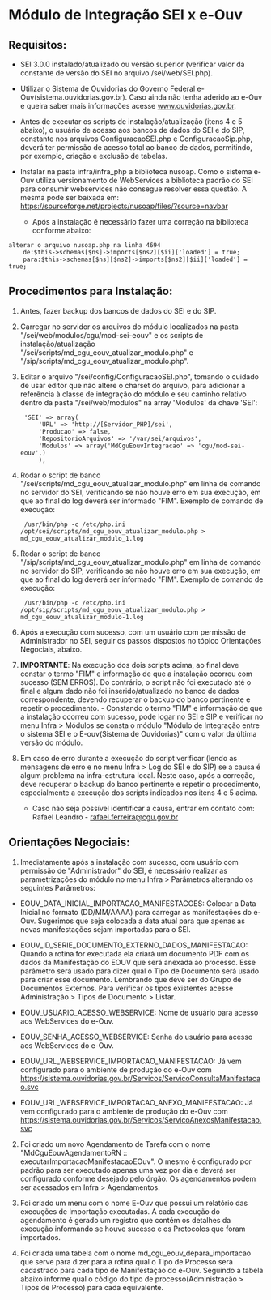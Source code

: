 # Módulo de Integração SEI x e-Ouv

## Requisitos:
- SEI 3.0.0 instalado/atualizado ou versão superior (verificar valor da constante de versão do SEI no arquivo /sei/web/SEI.php).

- Utilizar o Sistema de Ouvidorias do Governo Federal e-Ouv(sistema.ouvidorias.gov.br). Caso ainda não tenha aderido ao e-Ouv e queira saber mais informações acesse www.ouvidorias.gov.br.
		
- Antes de executar os scripts de instalação/atualização (itens 4 e 5 abaixo), o usuário de acesso aos bancos de dados do SEI e do SIP, constante nos arquivos ConfiguracaoSEI.php e ConfiguracaoSip.php, deverá ter permissão de acesso total ao banco de dados, permitindo, por exemplo, criação e exclusão de tabelas.

- Instalar na pasta infra/infra_php a biblioteca nusoap. Como o sistema e-Ouv utiliza versionamento de WebServices a biblioteca padrão do SEI para consumir webservices não consegue resolver essa questão. A mesma pode ser baixada em: https://sourceforge.net/projects/nusoap/files/?source=navbar
	- Após a instalação é necessário fazer uma correção na biblioteca conforme abaixo:
	
	

> 
	alterar o arquivo nusoap.php na linha 4694
		de:$this->schemas[$ns]->imports[$ns2][$ii]['loaded'] = true; 
		para:$this->schemas[$ns][$ns2]->imports[$ns2][$ii]['loaded'] = true; 


## Procedimentos para Instalação:

1. Antes, fazer backup dos bancos de dados do SEI e do SIP.

2. Carregar no servidor os arquivos do módulo localizados na pasta "/sei/web/modulos/cgu/mod-sei-eouv" e os scripts de instalação/atualização "/sei/scripts/md_cgu_eouv_atualizar_modulo.php" e "/sip/scripts/md_cgu_eouv_atualizar_modulo.php".

3. Editar o arquivo "/sei/config/ConfiguracaoSEI.php", tomando o cuidado de usar editor que não altere o charset do arquivo, para adicionar a referência à classe de integração do módulo e seu caminho relativo dentro da pasta "/sei/web/modulos" na array 'Modulos' da chave 'SEI':

		'SEI' => array(
			'URL' => 'http://[Servidor_PHP]/sei',
			'Producao' => false,
			'RepositorioArquivos' => '/var/sei/arquivos',
			'Modulos' => array('MdCguEouvIntegracao' => 'cgu/mod-sei-eouv',)
			),

4. Rodar o script de banco "/sei/scripts/md_cgu_eouv_atualizar_modulo.php" em linha de comando no servidor do SEI, verificando se não houve erro em sua execução, em que ao final do log deverá ser informado "FIM". Exemplo de comando de execução:

		/usr/bin/php -c /etc/php.ini /opt/sei/scripts/md_cgu_eouv_atualizar_modulo.php > md_cgu_eouv_atualizar_modulo_1.log

5. Rodar o script de banco "/sip/scripts/md_cgu_eouv_atualizar_modulo.php" em linha de comando no servidor do SIP, verificando se não houve erro em sua execução, em que ao final do log deverá ser informado "FIM". Exemplo de comando de execução:

		/usr/bin/php -c /etc/php.ini /opt/sip/scripts/md_cgu_eouv_atualizar_modulo.php > md_cgu_eouv_atualizar_modulo-1.log

6. Após a execução com sucesso, com um usuário com permissão de Administrador no SEI, seguir os passos dispostos no tópico Orientações Negociais, abaixo.

7. **IMPORTANTE**: Na execução dos dois scripts acima, ao final deve constar o termo "FIM" e informação de que a instalação ocorreu com sucesso (SEM ERROS). Do contrário, o script não foi executado até o final e algum dado não foi inserido/atualizado no banco de dados correspondente, devendo recuperar o backup do banco pertinente e repetir o procedimento.
		- Constando o termo "FIM" e informação de que a instalação ocorreu com sucesso, pode logar no SEI e SIP e verificar no menu Infra > Módulos se consta o módulo "Módulo de Integração entre o sistema SEI e o E-ouv(Sistema de Ouvidorias)" com o valor da última versão do módulo.

8. Em caso de erro durante a execução do script verificar (lendo as mensagens de erro e no menu Infra > Log do SEI e do SIP) se a causa é algum problema na infra-estrutura local. Neste caso, após a correção, deve recuperar o backup do banco pertinente e repetir o procedimento, especialmente a execução dos scripts indicados nos itens 4 e 5 acima.
	- Caso não seja possível identificar a causa, entrar em contato com: Rafael Leandro - rafael.ferreira@cgu.gov.br

## Orientações Negociais:

1. Imediatamente após a instalação com sucesso, com usuário com permissão de "Administrador" do SEI, é necessário realizar as parametrizações do módulo no menu Infra > Parâmetros alterando os seguintes Parâmetros:

- EOUV_DATA_INICIAL_IMPORTACAO_MANIFESTACOES: Colocar a Data Inicial no formato (DD/MM/AAAA) para carregar as manifestações do e-Ouv. Sugerimos que seja colocada a data atual para que apenas as novas manifestações sejam importadas para o SEI.

- EOUV_ID_SERIE_DOCUMENTO_EXTERNO_DADOS_MANIFESTACAO: Quando a rotina for executada ela criará um documento PDF com os dados da Manifestação do EOUV que será anexada ao processo. Esse parâmetro será usado para dizer qual o Tipo de Documento será usado para criar esse documento. Lembrando que deve ser do Grupo de Documentos Externos. Para verificar os tipos existentes acesse Administração > Tipos de Documento > Listar.

- EOUV_USUARIO_ACESSO_WEBSERVICE: Nome de usuário para acesso aos WebServices do e-Ouv.

- EOUV_SENHA_ACESSO_WEBSERVICE: Senha do usuário para acesso aos WebServices do e-Ouv.

- EOUV_URL_WEBSERVICE_IMPORTACAO_MANIFESTACAO: Já vem configurado para o ambiente de produção do e-Ouv com https://sistema.ouvidorias.gov.br/Servicos/ServicoConsultaManifestacao.svc

- EOUV_URL_WEBSERVICE_IMPORTACAO_ANEXO_MANIFESTACAO: Já vem configurado para o ambiente de produção do e-Ouv com https://sistema.ouvidorias.gov.br/Servicos/ServicoAnexosManifestacao.svc

2. Foi criado um novo Agendamento de Tarefa com o nome "MdCguEouvAgendamentoRN :: executarImportacaoManifestacaoEOuv". O mesmo é configurado por padrão para ser executado apenas uma vez por dia e deverá ser configurado conforme desejado pelo órgão. Os agendamentos podem ser acessados em Infra > Agendamentos.

3. Foi criado um menu com o nome E-Ouv que possui um relatório das execuções de Importação executadas. A cada execução do agendamento é gerado um registro que contém os detalhes da execução informando se houve sucesso e os Protocolos que foram importados.

4. Foi criada uma tabela com o nome md_cgu_eouv_depara_importacao que serve para dizer para a rotina qual o Tipo de Processo será cadastrado para cada tipo de Manifestação do e-Ouv. Seguindo a tabela abaixo informe qual o código do tipo de processo(Administração > Tipos de Processo) para cada equivalente. 



